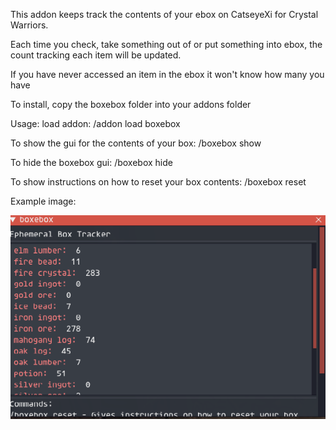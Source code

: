 This addon keeps track the contents of your ebox on CatseyeXi for Crystal Warriors.

Each time you check, take something out of or put something into ebox, the count tracking each item will be updated.


If you have never accessed an item in the ebox it won't know how many you have

To install, copy the boxebox folder into your addons folder

Usage:
load addon:
/addon load boxebox 

To show the gui for the contents of your box:
/boxebox show

To hide the boxebox gui:
/boxebox hide

To show instructions on how to reset your box contents:
/boxebox reset

Example image:

![alt text](exampleGui.png)